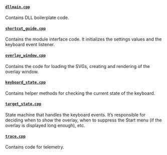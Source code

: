 #### [`dllmain.cpp`](/src/modules/shortcut_guide/dllmain.cpp)
Contains DLL boilerplate code.

#### [`shortcut_guide.cpp`](/src/modules/shortcut_guide/shortcut_guide.cpp)
Contains the module interface code. It initializes the settings values and the keyboard event listener.

#### [`overlay_window.cpp`](/src/modules/shortcut_guide/overlay_window.cpp)
Contains the code for loading the SVGs, creating and rendering of the overlay window.

#### [`keyboard_state.cpp`](/src/modules/shortcut_guide/keyboard_state.cpp)
Contains helper methods for checking the current state of the keyboard.

#### [`target_state.cpp`](/src/modules/shortcut_guide/target_state.cpp)
State machine that handles the keyboard events. It’s responsible for deciding when to show the overlay, when to suppress the Start menu (if the overlay is displayed long enough), etc.

#### [`trace.cpp`](/src/modules/shortcut_guide/trace.cpp)
Contains code for telemetry.
